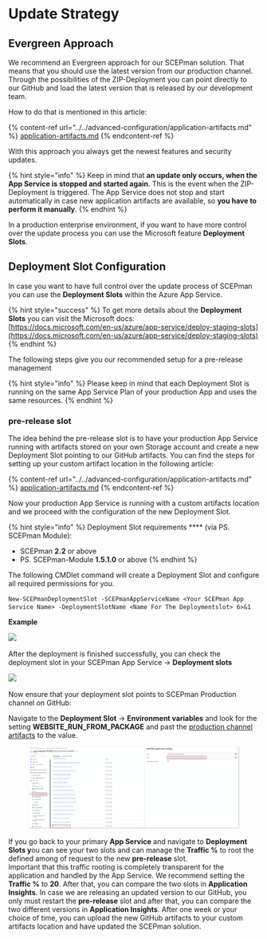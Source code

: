 # Update Strategy

## Evergreen Approach

We recommend an Evergreen approach for our SCEPman solution. That means that you should use the latest version from our production channel. Through the possibilities of the ZIP-Deployment you can point directly to our GitHub and load the latest version that is released by our development team.

How to do that is mentioned in this article:

{% content-ref url="../../advanced-configuration/application-artifacts.md" %}
[application-artifacts.md](../../advanced-configuration/application-artifacts.md)
{% endcontent-ref %}

With this approach you always get the newest features and security updates.

{% hint style="info" %}
Keep in mind that **an update only occurs, when the App Service is stopped and started again**. This is the event when the ZIP-Deployment is triggered. The App Service does not stop and start automatically in case new application artifacts are available, so **you have to perform it manually**.
{% endhint %}

In a production enterprise environment, if you want to have more control over the update process you can use the Microsoft feature **Deployment Slots**.

## Deployment Slot Configuration

In case you want to have full control over the update process of SCEPman you can use the **Deployment Slots** within the Azure App Service.

{% hint style="success" %}
To get more details about the **Deployment Slots** you can visit the Microsoft docs:\
[https://docs.microsoft.com/en-us/azure/app-service/deploy-staging-slots](https://docs.microsoft.com/en-us/azure/app-service/deploy-staging-slots)
{% endhint %}

The following steps give you our recommended setup for a pre-release management

{% hint style="info" %}
Please keep in mind that each Deployment Slot is running on the same App Service Plan of your production App and uses the same resources.
{% endhint %}

### pre-release slot

The idea behind the pre-release slot is to have your production App Service running with artifacts stored on your own Storage account and create a new Deployment Slot pointing to our GitHub artifacts. You can find the steps for setting up your custom artifact location in the following article:

{% content-ref url="../../advanced-configuration/application-artifacts.md" %}
[application-artifacts.md](../../advanced-configuration/application-artifacts.md)
{% endcontent-ref %}

Now your production App Service is running with a custom artifacts location and we proceed with the configuration of the new Deployment Slot.

{% hint style="info" %}
Deployment Slot requirements \*\*\*\* (via PS. SCEPman Module):

* SCEPman **2.2** or above
* PS. SCEPman-Module **1.5.1.0** or above
{% endhint %}

The following CMDlet command will create a Deployment Slot and configure all required permissions for you.

```
New-SCEPmanDeploymentSlot -SCEPmanAppServiceName <Your SCEPman App Service Name> -DeploymentSlotName <Name For The Deploymentslot> 6>&1
```

**Example**

![](<../../.gitbook/assets/2022-06-13 17\_36\_44-DeploymentSlotCommand.png>)

After the deployment is finished successfully, you can check the deployment slot in your SCEPman App Service -> **Deployment slots**

![](<../../.gitbook/assets/2022-06-13 11\_53\_59-DeploymentSlot.png>)

Now ensure that your deployment slot points to SCEPman Production channel on GitHub:

Navigate to the **Deployment Slot** -> **Environment variables** and look for the setting **WEBSITE\_RUN\_FROM\_PACKAGE** and past the [production channel artifacts](../../advanced-configuration/application-artifacts.md#production) to the value.

<figure><img src="../../.gitbook/assets/image (1) (1).png" alt=""><figcaption></figcaption></figure>

If you go back to your primary **App Service** and navigate to **Deployment Slots y**ou can see your two slots and can manage the **Traffic %** to root the defined among of request to the new **pre-release** slot.\
Important that this traffic rooting is completely transparent for the application and handled by the App Service. We recommend setting the **Traffic %** to **20**. After that, you can compare the two slots in **Application Insights**. In case we are releasing an updated version to our GitHub, you only must restart the **pre-release** slot and after that, you can compare the two different versions in **Application Insights**. After one week or your choice of time, you can upload the new GitHub artifacts to your custom artifacts location and have updated the SCEPman solution.
